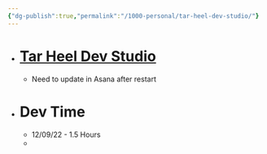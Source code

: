 ```yaml
---
{"dg-publish":true,"permalink":"/1000-personal/tar-heel-dev-studio/"}
---
```


- # [Tar Heel Dev Studio](https://tarheeldevstudio)
    - Need to update in Asana after restart
- # Dev Time
    - 12/09/22 - 1.5 Hours
    - 
